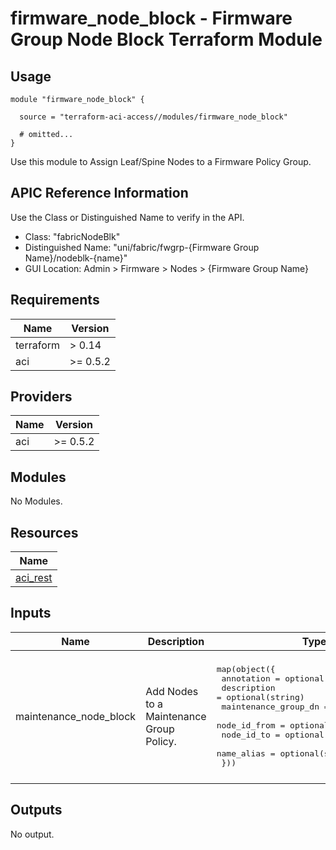 # firmware_node_block - Firmware Group Node Block Terraform Module

## Usage

```hcl
module "firmware_node_block" {

  source = "terraform-aci-access//modules/firmware_node_block"

  # omitted...
}
```

Use this module to Assign Leaf/Spine Nodes to a Firmware Policy Group.

## APIC Reference Information

Use the Class or Distinguished Name to verify in the API.

* Class: "fabricNodeBlk"
* Distinguished Name: "uni/fabric/fwgrp-{Firmware Group Name}/nodeblk-{name}"
* GUI Location: Admin > Firmware > Nodes > {Firmware Group Name}

<!-- BEGINNING OF PRE-COMMIT-TERRAFORM DOCS HOOK -->
## Requirements

| Name | Version |
|------|---------|
| terraform | > 0.14 |
| aci | >= 0.5.2 |

## Providers

| Name | Version |
|------|---------|
| aci | >= 0.5.2 |

## Modules

No Modules.

## Resources

| Name |
|------|
| [aci_rest](https://registry.terraform.io/providers/ciscodevnet/aci/0.5.2/docs/resources/rest) |

## Inputs

| Name | Description | Type | Default | Required |
|------|-------------|------|---------|:--------:|
| maintenance\_node\_block | Add Nodes to a Maintenance Group Policy. | <pre>map(object({<br>    annotation           = optional(string)<br>    description          = optional(string)<br>    maintenance_group_dn = optional(string)<br>    node_id_from         = optional(number)<br>    node_id_to           = optional(number)<br>    name_alias           = optional(string)<br>  }))</pre> | <pre>{<br>  "default": {<br>    "annotation": "",<br>    "description": "",<br>    "maintenance_group_dn": "",<br>    "name_alias": "",<br>    "node_id_from": 201,<br>    "node_id_to": 201<br>  }<br>}</pre> | no |

## Outputs

No output.
<!-- END OF PRE-COMMIT-TERRAFORM DOCS HOOK -->
